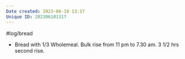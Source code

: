 ```yaml
---
Date created: 2023-06-10 13:17
Unique ID: 202306101317
---
```

#log/bread

- Bread with 1/3 Wholemeal. Bulk rise from 11 pm to 7.30 am. 3 1/2 hrs second rise.
